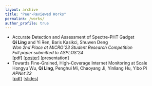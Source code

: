 ```yaml
---
layout: archive
title: "Peer-Reviewed Works"
permalink: /works/
author_profile: true
---
```


- Accurate Detection and Assessment of Spectre-PHT Gadget  
  **Qi Ling** and Yi Ren, Baris Kasikci, Shuwen Deng  
  *Won 2nd Place at MICRO’23 Student Research Competition*  
  *Full paper submitted to ASPLOS'24*  
  [pdf] [[poster](/files/SRC%20Poster%20Portroit.pdf)] [presentation]
- Towards Fine-Grained, High-Coverage Internet Monitoring at Scale  
  Hongyu Wu, **Qi Ling**, Penghui Mi, Chaoyang Ji, Yinliang Hu, Yibo Pi  
  *APNet'23*  
  [[pdf](/files/sec5-towards_fine_grained.pdf)] [[slides](/files/Towards_slides.pdf)]
